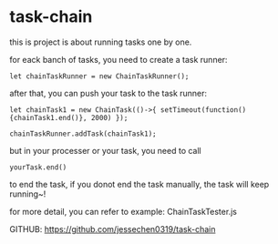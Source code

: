 # task-chain

this is project is about running tasks one by one.

for eack banch of tasks, you need to create a task runner:

`let chainTaskRunner = new ChainTaskRunner();`

after that, you can push your task to the task runner:

`let chainTask1 = new ChainTask(()->{ setTimeout(function(){chainTask1.end()}, 2000) }); `

`chainTaskRunner.addTask(chainTask1);`

but in your processer or your task, you need to call

`yourTask.end()`

to end the task, if you donot end the task manually, the task will keep running~!

for more detail, you can refer to example: ChainTaskTester.js


GITHUB: https://github.com/jessechen0319/task-chain
